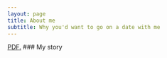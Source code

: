 ```yaml
---
layout: page
title: About me
subtitle: Why you'd want to go on a date with me
---
```

<object data="/docs/Alexander-Giles-Resume (1).pdf" width="1000" height="1000" type='application/pdf'/>
<a href="alexandergiles.github.io/docs/Alexander-Giles-Resume (1).pdf" target="_blank">PDF.</a>
### My story

